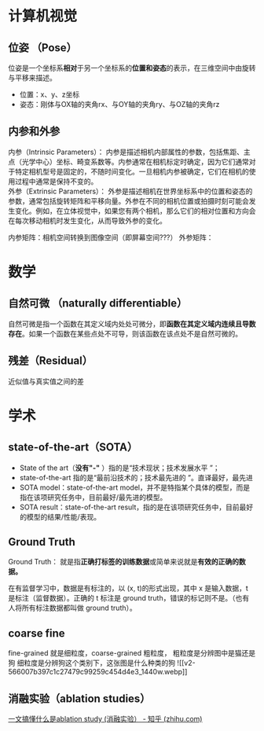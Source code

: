 # 计算机视觉
## 位姿 （Pose）
位姿是一个坐标系**相对**于另一个坐标系的**位置和姿态**的表示，在三维空间中由旋转与平移来描述。
- 位置：x、y、z坐标
- 姿态：刚体与OX轴的夹角rx、与OY轴的夹角ry、与OZ轴的夹角rz

## 内参和外参
内参（Intrinsic Parameters）： 内参是描述相机内部属性的参数，包括焦距、主点（光学中心）坐标、畸变系数等。内参通常在相机标定时确定，因为它们通常对于特定相机型号是固定的，不随时间变化。一旦相机内参被确定，它们在相机的使用过程中通常是保持不变的。  
外参（Extrinsic Parameters）： 外参是描述相机在世界坐标系中的位置和姿态的参数，通常包括旋转矩阵和平移向量。外参在不同的相机位置或拍摄时刻可能会发生变化。例如，在立体视觉中，如果您有两个相机，那么它们的相对位置和方向会在每次移动相机时发生变化，从而导致外参的变化。

内参矩阵：相机空间转换到图像空间（即屏幕空间???）
外参矩阵：
# 数学
## 自然可微 （naturally differentiable）

自然可微是指一个函数在其定义域内处处可微分，即**函数在其定义域内连续且导数存在**。如果一个函数在某些点处不可导，则该函数在该点处不是自然可微的。
## 残差（Residual）
近似值与真实值之间的差

# 学术
## state-of-the-art（SOTA）

- State of the art（**没有"-"** ）指的是“技术现状；技术发展水平 ”；
- state-of-the-art 指的是“最前沿技术的；技术最先进的 ”。直译最好，最先进
 - SOTA model：state-of-the-art model，并不是特指某个具体的模型，而是指在该项研究任务中，目前最好/最先进的模型。
- SOTA result：state-of-the-art result，指的是在该项研究任务中，目前最好的模型的结果/性能/表现。

## Ground Truth
Ground Truth： 就是指**正确打标签的训练数据**或简单来说就是**有效的正确的数据。**

在有监督学习中，数据是有标注的，以 (x, t)的形式出现，其中 x 是输入数据，t 是标注（监督数据）。正确的 t 标注是 ground truth，错误的标记则不是。（也有人将所有标注数据都叫做 ground truth）。


## coarse fine
fine-grained 就是细粒度，coarse-grained 粗粒度，
粗粒度是分辨图中是猫还是狗
细粒度是分辨狗这个类别下，这张图是什么种类的狗
![[v2-566007b397c1c27479c99259c454d4e3_1440w.webp]]
  
  
## 消融实验（ablation studies）
[一文搞懂什么是ablation study (消融实验） - 知乎 (zhihu.com)](https://zhuanlan.zhihu.com/p/644502891)
